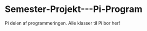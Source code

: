 Semester-Projekt---Pi-Program
=============================

Pi delen af programmeringen. Alle klasser til Pi bor her!